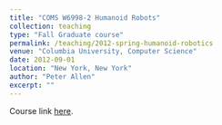 ```yaml
---
title: "COMS W6998-2 Humanoid Robots"
collection: teaching
type: "Fall Graduate course"
permalink: /teaching/2012-spring-humanoid-robotics
venue: "Columbia University, Computer Science"
date: 2012-09-01
location: "New York, New York"
author: "Peter Allen"
excerpt: ""
---
```


Course link [here](http://www.cs.columbia.edu/~allen/F12).
